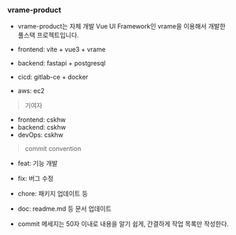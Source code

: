 ### vrame-product

- vrame-product는 자체 개발 Vue UI Framework인 vrame을 이용해서 개발한 풀스택 프로젝트입니다.

- frontend: vite + vue3 + vrame
- backend: fastapi + postgresql
- cicd: gitlab-ce + docker
- aws: ec2

> 기여자

- frontend: cskhw
- backend: cskhw
- devOps: cskhw

> commit convention

- feat: 기능 개발
- fix: 버그 수정
- chore: 패키지 업데이트 등
- doc: readme.md 등 문서 업데이트

- commit 메세지는 50자 이내로 내용을 알기 쉽게, 간결하게 작업 목록만 작성한다.
